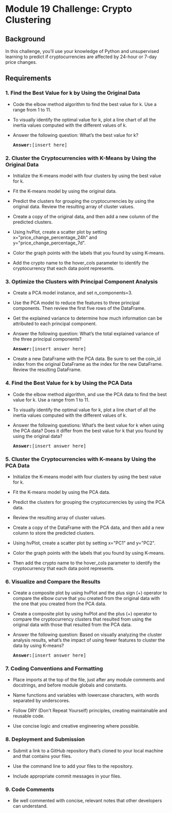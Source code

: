 <h1>Module 19 Challenge: Crypto Clustering</h1>

<h2>Background</h2>
<p>In this challenge, you’ll use your knowledge of Python and unsupervised learning to predict if cryptocurrencies are affected by 24-hour or 7-day price changes.</p>

<h2>Requirements</h2>

<h3>1. Find the Best Value for k by Using the Original Data</h3>

- Code the elbow method algorithm to find the best value for k. Use a range from 1 to 11.

- To visually identify the optimal value for k, plot a line chart of all the inertia values computed with the different values of k.

- Answer the following question: What’s the best value for k?

  <pre><strong>Answer:</strong>[insert here]</pre>

<h3>2. Cluster the Cryptocurrencies with K-Means by Using the Original Data</h3>

- Initialize the K-means model with four clusters by using the best value for k.

- Fit the K-means model by using the original data.

- Predict the clusters for grouping the cryptocurrencies by using the original data. Review the resulting array of cluster values.

- Create a copy of the original data, and then add a new column of the predicted clusters.

- Using hvPlot, create a scatter plot by setting x="price_change_percentage_24h" and y="price_change_percentage_7d".
  
- Color the graph points with the labels that you found by using K-means.
  
- Add the crypto name to the hover_cols parameter to identify the cryptocurrency that each data point represents.

<h3>3. Optimize the Clusters with Principal Component Analysis</h3> 

- Create a PCA model instance, and set n_components=3. 

- Use the PCA model to reduce the features to three principal components. Then review the first five rows of the DataFrame.

- Get the explained variance to determine how much information can be attributed to each principal component. 

- Answer the following question: What’s the total explained variance of the three principal components?

  <pre><strong>Answer:</strong>[insert answer here]</pre>

- Create a new DataFrame with the PCA data. Be sure to set the coin_id index from the original DataFrame as the index for the new DataFrame. Review the resulting DataFrame.

<h3>4. Find the Best Value for k by Using the PCA Data</h3>

- Code the elbow method algorithm, and use the PCA data to find the best value for k. Use a range from 1 to 11. 

- To visually identify the optimal value for k, plot a line chart of all the inertia values computed with the different values of k.

- Answer the following questions: What’s the best value for k when using the PCA data? Does it differ from the best value for k that you found by using the original data?

  <pre><strong>Answer:</strong>[insert answer here]</pre>

<h3>5. Cluster the Cryptocurrencies with K-means by Using the PCA Data</h3>

- Initialize the K-means model with four clusters by using the best value for k.

- Fit the K-means model by using the PCA data.

- Predict the clusters for grouping the cryptocurrencies by using the PCA data.
  
- Review the resulting array of cluster values.

- Create a copy of the DataFrame with the PCA data, and then add a new column to store the predicted clusters. 

- Using hvPlot, create a scatter plot by setting x="PC1" and y="PC2".
  
- Color the graph points with the labels that you found by using K-means.
  
- Then add the crypto name to the hover_cols parameter to identify the cryptocurrency that each data point represents. 

<h3>6. Visualize and Compare the Results</h3>

- Create a composite plot by using hvPlot and the plus sign (+) operator to compare the elbow curve that you created from the original data with the one that you created from the PCA data.

- Create a composite plot by using hvPlot and the plus (+) operator to compare the cryptocurrency clusters that resulted from using the original data with those that resulted from the PCA data.

- Answer the following question: Based on visually analyzing the cluster analysis results, what’s the impact of using fewer features to cluster the data by using K-means?

  <pre><strong>Answer:</strong>[insert answer here]</pre>

<h3>7. Coding Conventions and Formatting</h3>

- Place imports at the top of the file, just after any module comments and docstrings, and before module globals and constants.

- Name functions and variables with lowercase characters, with words separated by underscores.

- Follow DRY (Don't Repeat Yourself) principles, creating maintainable and reusable code.

- Use concise logic and creative engineering where possible.

<h3>8. Deployment and Submission</h3>

- Submit a link to a GitHub repository that’s cloned to your local machine and that contains your files.

- Use the command line to add your files to the repository.

- Include appropriate commit messages in your files.

<h3>9. Code Comments</h3>

- Be well commented with concise, relevant notes that other developers can understand.
